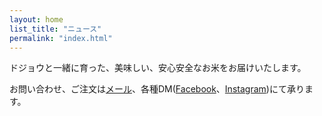```yaml
---
layout: home
list_title: "ニュース"
permalink: "index.html"
---
```

ドジョウと一緒に育った、美味しい、安心安全なお米をお届けいたします。

お問い合わせ、ご注文は[メール](mailto:order@miuraya.work)、各種DM([Facebook](https://www.facebook.com/%E4%B8%89%E6%B5%A6%E5%B1%8B-101606721423649/)、[Instagram](https://www.instagram.com/miura.ya/))にて承ります。
